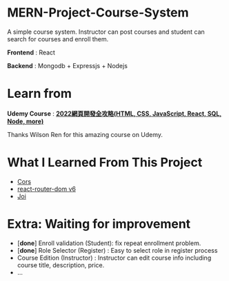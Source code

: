 # MERN-Project-Course-System

A simple course system. Instructor can post courses and student can search for courses and enroll them. 

**Frontend** : React

**Backend** : Mongodb + Expressjs + Nodejs

# Learn from
**Udemy Course** : [**2022網頁開發全攻略(HTML, CSS, JavaScript, React, SQL, Node, more)**](https://www.udemy.com/course/html5-css3-z/)

Thanks Wilson Ren for this amazing course on Udemy.

# What I Learned From This Project

- [Cors](https://developer.mozilla.org/en-US/docs/Web/HTTP/CORS)
- [react-router-dom v6](https://reactrouter.com/docs/en/v6)
- [Joi](https://joi.dev/api/?v=17.6.0)

# Extra: Waiting for improvement

- [**done**] Enroll validation (Student): fix repeat enrollment problem.
- [**done**] Role Selector (Register) : Easy to select role in register process
- Course Edition (Instructor) : Instructor can edit course info including course title, description, price.
- ... 
